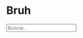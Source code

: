 # Bruh

 <!DOCTYPE html> 
 <html lang="es"> 
  <head> 
    <meta charset="UTF-8"> 
    <link rel="stylesheet" href="https://use.fontawesome.com/releases/v5.3.1/css/all.css" integrity="sha384-mzrmE5qonljUremFsqc01SB46JvROS7bZs3IO2EmfFsd15uHvIt+Y8vEf7N7fWAU" crossorigin="anonymous"> 
    <title>Caja de Busqueda con efecto</title> 
  </head> 
  <body> 
    <div class="buscar-caja">
      <input type="text" name="" class="buscar-txt" placeholder="Buscar..."/> 
      <a class="buscar-btn"> 
        <i class="far fa-search"></i> 
      </a> 
    </div> 
  </body> 
</html>
    
                
